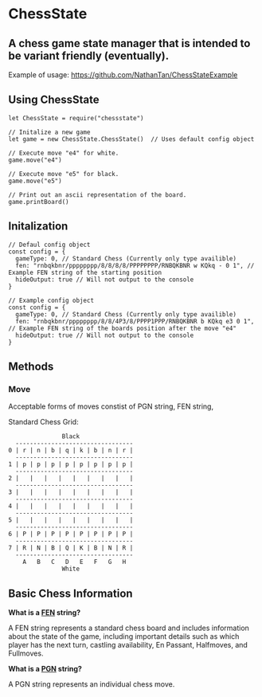 # ChessState

## A chess game state manager that is intended to be variant friendly (eventually).


Example of usage: https://github.com/NathanTan/ChessStateExample


## Using ChessState
```
let ChessState = require("chessstate")

// Initalize a new game
let game = new ChessState.ChessState()  // Uses default config object

// Execute move "e4" for white.
game.move("e4")

// Execute move "e5" for black.
game.move("e5")

// Print out an ascii representation of the board.
game.printBoard()
```

## Initalization
```
// Defaul config object
const config = {
  gameType: 0, // Standard Chess (Currently only type availible)
  fen: "rnbqkbnr/pppppppp/8/8/8/8/PPPPPPPP/RNBQKBNR w KQkq - 0 1", // Example FEN string of the starting position
  hideOutput: true // Will not output to the console
}

// Example config object
const config = {
  gameType: 0, // Standard Chess (Currently only type availible)
  fen: "rnbqkbnr/pppppppp/8/8/4P3/8/PPPP1PPP/RNBQKBNR b KQkq e3 0 1", // Example FEN string of the boards position after the move "e4"
  hideOutput: true // Will not output to the console
}
```

## Methods
### Move
Acceptable forms of moves constist of PGN string, FEN string,

Standard Chess Grid:
```
               Black
  ---------------------------------
0 | r | n | b | q | k | b | n | r |
  ---------------------------------
1 | p | p | p | p | p | p | p | p |
  ---------------------------------
2 |   |   |   |   |   |   |   |   |
  ---------------------------------
3 |   |   |   |   |   |   |   |   |
  ---------------------------------
4 |   |   |   |   |   |   |   |   |
  ---------------------------------
5 |   |   |   |   |   |   |   |   |
  ---------------------------------
6 | P | P | P | P | P | P | P | P |
  ---------------------------------
7 | R | N | B | Q | K | B | N | R |
  ---------------------------------
    A   B   C   D   E   F   G   H
               White
```


## Basic Chess Information
**What is a [FEN](https://en.wikipedia.org/wiki/Forsyth%E2%80%93Edwards_Notation) string?**

A FEN string represents a standard chess board and includes information about the state of the game, including important details such as which player has the next turn, castling availability, En Passant, Halfmoves, and Fullmoves.

**What is a [PGN](https://en.wikipedia.org/wiki/Portable_Game_Notation) string?**

A PGN string represents an individual chess move.
